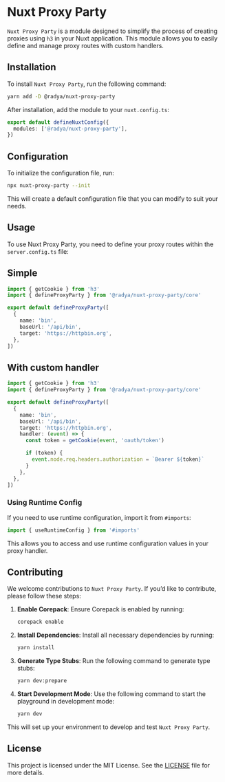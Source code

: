 # Nuxt Proxy Party

`Nuxt Proxy Party` is a module designed to simplify the process of creating proxies using `h3` in your Nuxt application. This module allows you to easily define and manage proxy routes with custom handlers.

## Installation

To install `Nuxt Proxy Party`, run the following command:

```bash
yarn add -D @radya/nuxt-proxy-party
```

After installation, add the module to your `nuxt.config.ts`:

```typescript
export default defineNuxtConfig({
  modules: ['@radya/nuxt-proxy-party'],
})
```

## Configuration

To initialize the configuration file, run:

```bash
npx nuxt-proxy-party --init
```

This will create a default configuration file that you can modify to suit your needs.

## Usage

To use Nuxt Proxy Party, you need to define your proxy routes within the `server.config.ts` file:

## Simple
```typescript
import { getCookie } from 'h3'
import { defineProxyParty } from '@radya/nuxt-proxy-party/core'

export default defineProxyParty([
  {
    name: 'bin',
    baseUrl: '/api/bin',
    target: 'https://httpbin.org',
  },
])
```

## With custom handler

```typescript
import { getCookie } from 'h3'
import { defineProxyParty } from '@radya/nuxt-proxy-party/core'

export default defineProxyParty([
  {
    name: 'bin',
    baseUrl: '/api/bin',
    target: 'https://httpbin.org',
    handler: (event) => {
      const token = getCookie(event, 'oauth/token')

      if (token) {
        event.node.req.headers.authorization = `Bearer ${token}`
      }
    },
  },
])
```

### Using Runtime Config

If you need to use runtime configuration, import it from `#imports`:

```typescript
import { useRuntimeConfig } from '#imports'
```

This allows you to access and use runtime configuration values in your proxy handler.

## Contributing

We welcome contributions to `Nuxt Proxy Party`. If you’d like to contribute, please follow these steps:

1. **Enable Corepack**: Ensure Corepack is enabled by running:
   ```bash
   corepack enable
   ```

2. **Install Dependencies**: Install all necessary dependencies by running:
   ```bash
   yarn install
   ```

3. **Generate Type Stubs**: Run the following command to generate type stubs:
   ```bash
   yarn dev:prepare
   ```

4. **Start Development Mode**: Use the following command to start the playground in development mode:
   ```bash
   yarn dev
   ```

This will set up your environment to develop and test `Nuxt Proxy Party`.

## License

This project is licensed under the MIT License. See the [LICENSE](LICENSE) file for more details.
